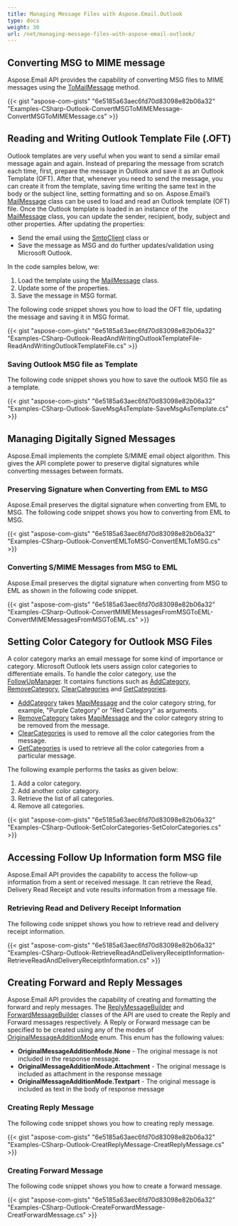 ```yaml
---
title: Managing Message Files with Aspose.Email.Outlook
type: docs
weight: 30
url: /net/managing-message-files-with-aspose-email-outlook/
---
```



## **Converting MSG to MIME message**
Aspose.Email API provides the capability of converting MSG files to MIME messages using the [ToMailMessage](https://apireference.aspose.com/net/email/aspose.email.mapi/mapimessage/methods/tomailmessage) method.



{{< gist "aspose-com-gists" "6e5185a63aec6fd70d83098e82b06a32" "Examples-CSharp-Outlook-ConvertMSGToMIMEMessage-ConvertMSGToMIMEMessage.cs" >}}
## **Reading and Writing Outlook Template File (.OFT)**
Outlook templates are very useful when you want to send a similar email message again and again. Instead of preparing the message from scratch each time, first, prepare the message in Outlook and save it as an Outlook Template (OFT). After that, whenever you need to send the message, you can create it from the template, saving time writing the same text in the body or the subject line, setting formatting and so on. Aspose.Email’s [MailMessage](https://apireference.aspose.com/net/email/aspose.email/mailmessage) class can be used to load and read an Outlook template (OFT) file. Once the Outlook template is loaded in an instance of the [MailMessage](https://apireference.aspose.com/net/email/aspose.email/mailmessage) class, you can update the sender, recipient, body, subject and other properties. After updating the properties:

- Send the email using the [SmtpClient](https://apireference.aspose.com/net/email/aspose.email.clients.smtp/smtpclient) class or
- Save the message as MSG and do further updates/validation using Microsoft Outlook.

In the code samples below, we:

1. Load the template using the [MailMessage](https://apireference.aspose.com/net/email/aspose.email/mailmessage) class.
1. Update some of the properties.
1. Save the message in MSG format.

The following code snippet shows you how to load the OFT file, updating the message and saving it in MSG format.



{{< gist "aspose-com-gists" "6e5185a63aec6fd70d83098e82b06a32" "Examples-CSharp-Outlook-ReadAndWritingOutlookTemplateFile-ReadAndWritingOutlookTemplateFile.cs" >}}
### **Saving Outlook MSG file as Template**
The following code snippet shows you how to save the outlook MSG file as a template.



{{< gist "aspose-com-gists" "6e5185a63aec6fd70d83098e82b06a32" "Examples-CSharp-Outlook-SaveMsgAsTemplate-SaveMsgAsTemplate.cs" >}}
## **Managing Digitally Signed Messages**
Aspose.Email implements the complete S/MIME email object algorithm. This gives the API complete power to preserve digital signatures while converting messages between formats.
### **Preserving Signature when Converting from EML to MSG**
Aspose.Email preserves the digital signature when converting from EML to MSG. The following code snippet shows you how to converting from EML to MSG.



{{< gist "aspose-com-gists" "6e5185a63aec6fd70d83098e82b06a32" "Examples-CSharp-Outlook-ConvertEMLToMSG-ConvertEMLToMSG.cs" >}}
### **Converting S/MIME Messages from MSG to EML**
Aspose.Email preserves the digital signature when converting from MSG to EML as shown in the following code snippet.



{{< gist "aspose-com-gists" "6e5185a63aec6fd70d83098e82b06a32" "Examples-CSharp-Outlook-ConvertMIMEMessagesFromMSGToEML-ConvertMIMEMessagesFromMSGToEML.cs" >}}
## **Setting Color Category for Outlook MSG Files**
A color category marks an email message for some kind of importance or category. Microsoft Outlook lets users assign color categories to differentiate emails. To handle the color category, use the [FollowUpManager](https://apireference.aspose.com/net/email/aspose.email.mapi/followupmanager). It contains functions such as [AddCategory](https://apireference.aspose.com/net/email/aspose.email.mapi/followupmanager/methods/addcategory), [RemoveCategory](https://apireference.aspose.com/net/email/aspose.email.mapi/followupmanager/methods/removecategory), [ClearCategories](https://apireference.aspose.com/net/email/aspose.email.mapi/followupmanager/methods/clearcategories) and [GetCategories](https://apireference.aspose.com/net/email/aspose.email.mapi/followupmanager/methods/getcategories).

- [AddCategory](https://apireference.aspose.com/net/email/aspose.email.mapi/followupmanager/methods/addcategory) takes [MapiMessage](https://apireference.aspose.com/net/email/aspose.email.mapi/mapimessage) and the color category string, for example, "Purple Category" or "Red Category" as arguments.
- [RemoveCategory](https://apireference.aspose.com/net/email/aspose.email.mapi/followupmanager/methods/removecategory) takes [MapiMessage](https://apireference.aspose.com/net/email/aspose.email.mapi/mapimessage) and the color category string to be removed from the message.
- [ClearCategories](https://apireference.aspose.com/net/email/aspose.email.mapi/followupmanager/methods/clearcategories) is used to remove all the color categories from the message.
- [GetCategories](https://apireference.aspose.com/net/email/aspose.email.mapi/followupmanager/methods/getcategories) is used to retrieve all the color categories from a particular message.

The following example performs the tasks as given below:

1. Add a color category.
1. Add another color category.
1. Retrieve the list of all categories.
1. Remove all categories.

{{< gist "aspose-com-gists" "6e5185a63aec6fd70d83098e82b06a32" "Examples-CSharp-Outlook-SetColorCategories-SetColorCategories.cs" >}}
## **Accessing Follow Up Information form MSG file**
Aspose.Email API provides the capability to access the follow-up information from a sent or received message. It can retrieve the Read, Delivery Read Receipt and vote results information from a message file.
### **Retrieving Read and Delivery Receipt Information**
The following code snippet shows you how to retrieve read and delivery receipt information.



{{< gist "aspose-com-gists" "6e5185a63aec6fd70d83098e82b06a32" "Examples-CSharp-Outlook-RetrieveReadAndDeliveryReceiptInformation-RetrieveReadAndDeliveryReceiptInformation.cs" >}}
## **Creating Forward and Reply Messages**
Aspose.Email API provides the capability of creating and formatting the forward and reply messages. The [ReplyMessageBuilder](https://apireference.aspose.com/net/email/aspose.email.tools/replymessagebuilder) and [ForwardMessageBuilder](https://apireference.aspose.com/net/email/aspose.email.tools/forwardmessagebuilder) classes of the API are used to create the Reply and Forward messages respectively. A Reply or Forward message can be specified to be created using any of the modes of [OriginalMessageAdditionMode](https://apireference.aspose.com/net/email/aspose.email.tools/originalmessageadditionmode) enum. This enum has the following values:

- **OriginalMessageAdditionMode.None** - The original message is not included in the response message.
- **OriginalMessageAdditionMode.Attachment** - The original message is included as attachment in the response message
- **OriginalMessageAdditionMode.Textpart** - The original message is included as text in the body of response message
### **Creating Reply Message**
The following code snippet shows you how to creating reply message.



{{< gist "aspose-com-gists" "6e5185a63aec6fd70d83098e82b06a32" "Examples-CSharp-Outlook-CreatReplyMessage-CreatReplyMessage.cs" >}}
### **Creating Forward Message**
The following code snippet shows you how to create a forward message.



{{< gist "aspose-com-gists" "6e5185a63aec6fd70d83098e82b06a32" "Examples-CSharp-Outlook-CreateForwardMessage-CreatForwardMessage.cs" >}}
